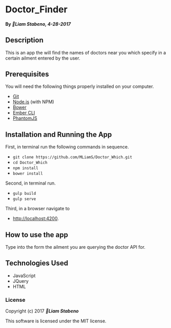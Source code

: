 # Doctor_Finder



#### By _**Liam Stabeno, 4-28-2017**_

## Description

This is an app the will find the names of doctors near you which specify in a certain ailment entered by the user.

## Prerequisites

You will need the following things properly installed on your computer.

* [Git](https://git-scm.com/)
* [Node.js](https://nodejs.org/) (with NPM)
* [Bower](https://bower.io/)
* [Ember CLI](https://ember-cli.com/)
* [PhantomJS](http://phantomjs.org/)

## Installation and Running the App
First, in terminal run the following commands in sequence.
* `git clone https://github.com/MLiamS/Doctor_Which.git`
* `cd Doctor_Which`
* `npm install`
* `bower install`

Second, in terminal run.


* `gulp build`
* `gulp serve`

Third, in a browser navigate to

* [http://localhost:4200](http://localhost:4200).


## How to use the app

Type into the form the ailment you are querying the doctor API for.
## Technologies Used

* JavaScript
* JQuery
* HTML

### License

Copyright (c) 2017 **_Liam Stabeno_**

This software is licensed under the MIT license.
